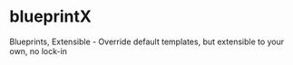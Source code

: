 # blueprintX
Blueprints, Extensible - Override default templates, but extensible to your own, no lock-in 
